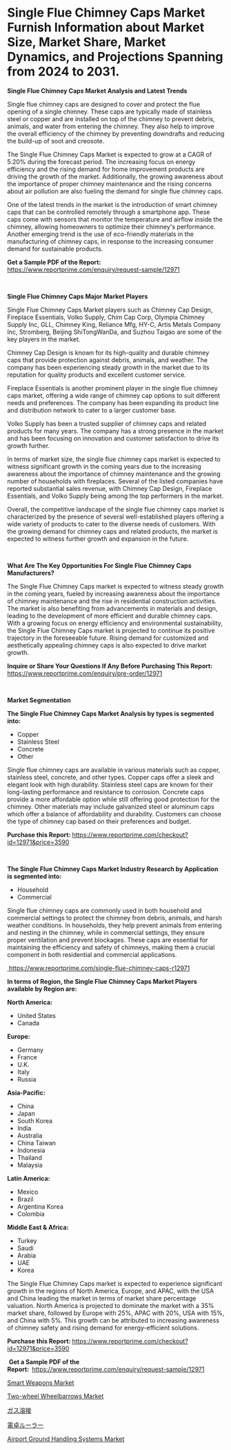 <p><h1>Single Flue Chimney Caps Market Furnish Information about Market Size, Market Share, Market Dynamics, and Projections Spanning from 2024 to 2031.</h1></p><p><strong>Single Flue Chimney Caps Market Analysis and Latest Trends</strong></p>
<p><p>Single flue chimney caps are designed to cover and protect the flue opening of a single chimney. These caps are typically made of stainless steel or copper and are installed on top of the chimney to prevent debris, animals, and water from entering the chimney. They also help to improve the overall efficiency of the chimney by preventing downdrafts and reducing the build-up of soot and creosote.</p><p>The Single Flue Chimney Caps Market is expected to grow at a CAGR of 5.20% during the forecast period. The increasing focus on energy efficiency and the rising demand for home improvement products are driving the growth of the market. Additionally, the growing awareness about the importance of proper chimney maintenance and the rising concerns about air pollution are also fueling the demand for single flue chimney caps.</p><p>One of the latest trends in the market is the introduction of smart chimney caps that can be controlled remotely through a smartphone app. These caps come with sensors that monitor the temperature and airflow inside the chimney, allowing homeowners to optimize their chimney's performance. Another emerging trend is the use of eco-friendly materials in the manufacturing of chimney caps, in response to the increasing consumer demand for sustainable products.</p></p>
<p><strong>Get a Sample PDF of the Report:&nbsp;</strong> <a href="https://www.reportprime.com/enquiry/request-sample/12971">https://www.reportprime.com/enquiry/request-sample/12971</a></p>
<p>&nbsp;</p>
<p><strong>Single Flue Chimney Caps Major Market Players</strong></p>
<p><p>Single Flue Chimney Caps Market players such as Chimney Cap Design, Fireplace Essentials, Volko Supply, Chim Cap Corp, Olympia Chimney Supply Inc, GLL, Chimney King, Reliance Mfg, HY-C, Artis Metals Company Inc, Stromberg, Beijing ShiTongWanDa, and Suzhou Taigao are some of the key players in the market.</p><p>Chimney Cap Design is known for its high-quality and durable chimney caps that provide protection against debris, animals, and weather. The company has been experiencing steady growth in the market due to its reputation for quality products and excellent customer service.</p><p>Fireplace Essentials is another prominent player in the single flue chimney caps market, offering a wide range of chimney cap options to suit different needs and preferences. The company has been expanding its product line and distribution network to cater to a larger customer base.</p><p>Volko Supply has been a trusted supplier of chimney caps and related products for many years. The company has a strong presence in the market and has been focusing on innovation and customer satisfaction to drive its growth further.</p><p>In terms of market size, the single flue chimney caps market is expected to witness significant growth in the coming years due to the increasing awareness about the importance of chimney maintenance and the growing number of households with fireplaces. Several of the listed companies have reported substantial sales revenue, with Chimney Cap Design, Fireplace Essentials, and Volko Supply being among the top performers in the market.</p><p>Overall, the competitive landscape of the single flue chimney caps market is characterized by the presence of several well-established players offering a wide variety of products to cater to the diverse needs of customers. With the growing demand for chimney caps and related products, the market is expected to witness further growth and expansion in the future.</p></p>
<p>&nbsp;</p>
<p><strong>What Are The Key Opportunities For Single Flue Chimney Caps Manufacturers?</strong></p>
<p><p>The Single Flue Chimney Caps market is expected to witness steady growth in the coming years, fueled by increasing awareness about the importance of chimney maintenance and the rise in residential construction activities. The market is also benefiting from advancements in materials and design, leading to the development of more efficient and durable chimney caps. With a growing focus on energy efficiency and environmental sustainability, the Single Flue Chimney Caps market is projected to continue its positive trajectory in the foreseeable future. Rising demand for customized and aesthetically appealing chimney caps is also expected to drive market growth.</p></p>
<p><strong>Inquire or Share Your Questions If Any Before Purchasing This Report:</strong> <a href="https://www.reportprime.com/enquiry/pre-order/12971">https://www.reportprime.com/enquiry/pre-order/12971</a></p>
<p>&nbsp;</p>
<p><strong>Market Segmentation</strong></p>
<p><strong>The Single Flue Chimney Caps Market Analysis by types is segmented into:</strong></p>
<p><ul><li>Copper</li><li>Stainless Steel</li><li>Concrete</li><li>Other</li></ul></p>
<p><p>Single flue chimney caps are available in various materials such as copper, stainless steel, concrete, and other types. Copper caps offer a sleek and elegant look with high durability. Stainless steel caps are known for their long-lasting performance and resistance to corrosion. Concrete caps provide a more affordable option while still offering good protection for the chimney. Other materials may include galvanized steel or aluminum caps which offer a balance of affordability and durability. Customers can choose the type of chimney cap based on their preferences and budget.</p></p>
<p><strong>Purchase this Report:&nbsp;</strong><a href="https://www.reportprime.com/checkout?id=12971&price=3590">https://www.reportprime.com/checkout?id=12971&price=3590</a></p>
<p>&nbsp;</p>
<p><strong>The Single Flue Chimney Caps Market Industry Research by Application is segmented into:</strong></p>
<p><ul><li>Household</li><li>Commercial</li></ul></p>
<p><p>Single flue chimney caps are commonly used in both household and commercial settings to protect the chimney from debris, animals, and harsh weather conditions. In households, they help prevent animals from entering and nesting in the chimney, while in commercial settings, they ensure proper ventilation and prevent blockages. These caps are essential for maintaining the efficiency and safety of chimneys, making them a crucial component in both residential and commercial applications.</p></p>
<p><a href="https://www.reportprime.com/single-flue-chimney-caps-r12971">&nbsp;https://www.reportprime.com/single-flue-chimney-caps-r12971</a></p>
<p><strong>In terms of Region, the Single Flue Chimney Caps Market Players available by Region are:</strong></p>
<p>
    <p> <strong> North America: </strong>
        <ul>
            <li>United States</li>
            <li>Canada</li>
        </ul>
        </p> 
    <p> <strong> Europe: </strong>
        <ul>
            <li>Germany</li>
            <li>France</li>
            <li>U.K.</li>
            <li>Italy</li>
            <li>Russia</li>
        </ul>
        </p> 
    <p> <strong> Asia-Pacific: </strong>
        <ul>
            <li>China</li>
            <li>Japan</li>
            <li>South Korea</li>
            <li>India</li>
            <li>Australia</li>
            <li>China Taiwan</li>
            <li>Indonesia</li>
            <li>Thailand</li>
            <li>Malaysia</li>
        </ul>
        </p> 
    <p> <strong> Latin America: </strong>
        <ul>
            <li>Mexico</li>
            <li>Brazil</li>
            <li>Argentina Korea</li>
            <li>Colombia</li>
        </ul>
        </p> 
    <p> <strong> Middle East & Africa: </strong>
        <ul>
            <li>Turkey</li>
            <li>Saudi</li>
            <li>Arabia</li>
            <li>UAE</li>
            <li>Korea</li>
        </ul>
    </p>
    </p>
<p><p>The Single Flue Chimney Caps market is expected to experience significant growth in the regions of North America, Europe, and APAC, with the USA and China leading the market in terms of market share percentage valuation. North America is projected to dominate the market with a 35% market share, followed by Europe with 25%, APAC with 20%, USA with 15%, and China with 5%. This growth can be attributed to increasing awareness of chimney safety and rising demand for energy-efficient solutions.</p></p>
<p><strong>Purchase this Report: </strong><a href="https://www.reportprime.com/checkout?id=12971&price=3590">https://www.reportprime.com/checkout?id=12971&price=3590</a></p>
<p>&nbsp;<strong>Get a Sample PDF of the Report:&nbsp;&nbsp;</strong><a href="https://www.reportprime.com/enquiry/request-sample/12971">https://www.reportprime.com/enquiry/request-sample/12971</a></p>
<p><strong></strong></p>
<p><p><a href="https://github.com/singletonthaxterkelliehr2df/Market-Research-Report-List-2/blob/main/smart-weapons-market.md">Smart Weapons Market</a></p><p><a href="https://www.linkedin.com/pulse/two-wheel-wheelbarrows-market-exploring-share-trends-future-yd7re?trackingId=P%2F3bR1qpgB5XYf0mhTjXSw%3D%3D">Two-wheel Wheelbarrows Market</a></p><p><a href="https://github.com/oqoeusbvpadwjs08/Market-Research-Report-List-2/blob/main/232126876153.md">ガス溶接</a></p><p><a href="https://github.com/AaronVargas43/Market-Research-Report-List-1/blob/main/593563776155.md">電卓ルーラー</a></p><p><a href="https://github.com/kufem1/Market-Research-Report-List-2/blob/main/airport-ground-handling-systems-market.md">Airport Ground Handling Systems Market</a></p></p>